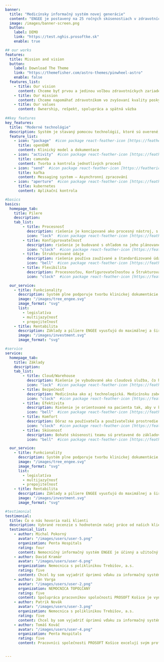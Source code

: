 ```yaml
---
banner:
  title: "Medicínsky informačný systém novej generácie"
  content: "ENGEE je postavený na 25 ročných skúsenostiach v zdravotníckom IT. Tieto skúsenosti sa pretavili do systému s totálnou konfigurovateľnosťou a elastickosťou pre prispôsobenie sa akémukoľvek zdravotnému zariadeniu, jeho procesom a spôsobom tvorby a evidencie klinickej dokumentácie. Zabezpečuje maximálnu bezpečnosť, efektivitu a komfort pacientom, zdravotníckym pracovníkom a manažérom. Poskytuje všetky potrebné prehľady a reporty pre neustále zlepšovanie a zefektívnenie poskytovanej zdravotnej starostlivosti. Je moderný, komplexný, integrovaný a nadčasový."
  image: /images/banner-screen.png
  button:
    label: DEMO
    link: "https://test.nghis.prosoftke.sk"
    enable: true

## our works
features:
  title: Mission and vision
  button:
    label: Download The Theme
    link: "https://themefisher.com/astro-themes/pinwheel-astro"
    enable: false
  features_list:
    - title: Our vision
      content: Chceme byť prvou a jedinou voľbou zdravotníckych zariadení
    - title: Our mission
      content: Chceme napomáhať zdravotníkom vo zvyšovaní kvality poskytovaných služieb a zároveň vo zvyšovaní rentability zdravotníckych zariadení
    - title: Our values
      content: Ownership, rešpekt, spolupráca a spätná väzba
      
##key features
key_features:
  title: "Moderné technológie"
  description: Systém je stavaný pomocou technológií, ktoré sú overené, škálovateľné a otvorené.
  feature_list:
    - icon: "package"  #icon package react-feather-icon [https://feathericons.com/]
      title: openEHR
      content: Klinický model a dokumentace
    - icon: "activity"  #icon package react-feather-icon [https://feathericons.com/]
      title: camunda
      content: Tvorba a kontrola jednotlivých procesů
    - icon: "send"  #icon package react-feather-icon [https://feathericons.com/]
      title: kafka
      content: Messaging system – Asynchronní zpracování
    - icon: "aperture"  #icon package react-feather-icon [https://feathericons.com/]
      title: kubernetes
      content: Aplikační kontrola

#basics
basics:
  homepage_tab:
    title: Pilere
    description: 
    tab_list:
        - title: Procesnosť
          description: riešenie je koncipované ako procesný nástroj, s pomocou ktorého možno riadiť pracovný tok, sledovať efektivitu jednotlivých procesov, vyťaženosť zdrojov a konfiguráciou priebežne optimalizovať pracovné postupy. 
          icon: "lock"  #icon package react-feather-icon [https://feathericons.com/]
        - title: Konfigurovateľnosť
          description: riešenie je budované s ohľadom na jeho plánované nasadenie vo viacerých krajinách. Preto bude na úrovni administratívnych postupov, zdravotných údajov, používateľského rozhrania možnosť jeho konfigurácie tak, ako to vyžadujú predpisy a postupy jednotlivých krajín, či nemocníc. Samozrejmosťou bude možnosť jeho prípadného rozšírenia, vrátane podpory viacerých jazykových mutácií. 
          icon: "clock"  #icon package react-feather-icon [https://feathericons.com/]
        - title: Štrukturované údaje
          description: riešenie používa zaužívané a štandardizované údajové štruktúry (OpenEHR, HL7, FHIR, štátne normy). Celá klinická aj neklinická dokumentácia je postavená na štandarde OpenEHR, ktorý vo svojom základe určuje najelementárnejšie archetypy klinických záznamov a umožňuje modulárne skladať tieto archetypy do celkov - šablón. Tým umožňuje vysokú variabilitu evidencie štrukturovaných záznamov.
          icon: "bell"  #icon package react-feather-icon [https://feathericons.com/]
        - title: Flexibilita
          description: Procesnosťou, Konfigurovateľnosťou a Štrukturovateľnosťou je zabezpečená absolútna flexibilita NIS. V praxi to znamená, že NGHIS je prispôsobený potrebám, ako malej ambulancie, tak až po univerzitnú nemocnicu tým, že sa dokáže do najmenších detailov prispôsobiť ich potrebám.
          icon: "clock"  #icon package react-feather-icon [https://feathericons.com/]

  our_service:
    - title: Funkcionality
      description: Systém plne podporuje tvorbu klinickej dokumentácie, plánovania a správy zdrojov. Systém je otvorený a je možné ho ďalej rozširovať napojením personálnych, účtovných, manažérskych a ďalších podporných systémov.
      image: "/images/tree_engee.svg"
      image_format: "svg"
      list:
        - legislatíva
        - multijazyčnosť
        - prepojiteľnosť
    - title: Rentabilita
      description: Základy a piliere ENGEE vyusťujú do maximálnej a širokospektrálnej rentability. Táto rentabilita sa odzrkadľuje jednak na ekonomických ukazovateľoch ako aj na zvyšovaní kvality služieb a v neposlednom rade na spokojnosti všetkých účastníkov procesu zdravotnej starostlivosti. Samozrejmosťou sú automatizované presné evidencie spotrebovaných liečiv, materiálu a pomôcok. Výrazná pomoc AI pri výkazníctve, napomáha pri zefektívnení platieb za zdravotnú starostlivosť. Plánovanie zvyšuje mieru vyťaženosti zariadenia a znižuje priame náklady.
      image: "/images/investment.svg"
      image_format: "svg"

#service
service:
  homepage_tab:
    title: Základy
    description: 
    tab_list:
        - title: Cloud/Warehouse
          description: Riešenie je vybudované ako cloudová služba, čo ho umožní efektívne prevádzkovať, zjednodušiť jeho škálovanie a urýchli nasadzovanie nových funkcionalít a zmien. Zároveň riešenie podporuje  zdieľanie údajov o pacientoch medzi jednotlivými nemocničnými zariadeniami s cieľom odbremeniť zdravotný personál od zdĺhavej evidencie údajov z papierových podkladov, pričom bude rešpektovať bezpečnostné a legislatívne predpisy. 
          icon: "lock"  #icon package react-feather-icon [https://feathericons.com/]
        - title: Bezpečnosť
          description: Medicínska ako aj technologická. Medicínsku zabezpečujú jasné a prehľadné procesy týkajúce sa identifikácie, preskripcie, podávania liekov, klinickej dokumentácie. Technickú bezpečnosť zabezpečuje technológia budovaná s ohľadom na kritickosť a citlivosť spracovávaných údajov a zabezpečí maximálnu dostupnosť riešenia, nadštandardnú ochranu pred výpadkami a únikom údajov na všetkých úrovniach
          icon: "clock"  #icon package react-feather-icon [https://feathericons.com/]
        - title: Efektivita
          description: Riešenie je orientované na pacienta tak, aby v každom momente poskytovania zdravotnej starostlivosti mal zdravotnícky personál k dispozícii aktuálne a dôležité informácie o pacientovi bez nutnosti ich zložitého vyhľadania, pričom zohľadňuje rolu prihláseného používateľa a zobrazovať prednostne tie informácie, ktoré sú v kontexte jeho práce podstatné. Pred vypĺňanie  formulárov na základe definovaných hodnôt a machine learningu urýchľuje a zjednodušuje neustále sa opakujúce úkony. Všetko na jeden klik.
          icon: "bell"  #icon package react-feather-icon [https://feathericons.com/]
        - title: Komfort
          description: Dôraz na používateľa a používateľské prostredie. Moderná technológia a architektúra umožňuje vytvoriť prehľadné a samo vysvetľujúce používateľské prostredie, ktoré zkomfortní každodennú prácu zdravotníckeho personálu.   
          icon: "clock"  #icon package react-feather-icon [https://feathericons.com/]
        - title: Skúsenosť
          description: Bohaté skúsenosti teamu sú pretavené do základov NIS novej generácie. Zároveň skúsenosti používateľov pomáhajú NIS neustále vylepšovať. 
          icon: "bell"  #icon package react-feather-icon [https://feathericons.com/]

  our_service:
    - title: Funkcionality
      description: Systém plne podporuje tvorbu klinickej dokumentácie, plánovania a správy zdrojov. Systém je otvorený a je možné ho ďalej rozširovať napojením personálnych, účtovných, manažérskych a ďalších podporných systémov.
      image: "/images/tree_engee.svg"
      image_format: "svg"
      list:
        - legislatíva
        - multijazyčnosť
        - prepojiteľnosť
    - title: Rentabilita
      description: Základy a piliere ENGEE vyusťujú do maximálnej a širokospektrálnej rentability. Táto rentabilita sa odzrkadľuje jednak na ekonomických ukazovateľoch ako aj na zvyšovaní kvality služieb a v neposlednom rade na spokojnosti všetkých účastníkov procesu zdravotnej starostlivosti. Samozrejmosťou sú automatizované presné evidencie spotrebovaných liečiv, materiálu a pomôcok. Výrazná pomoc AI pri výkazníctve, napomáha pri zefektívnení platieb za zdravotnú starostlivosť. Plánovanie zvyšuje mieru vyťaženosti zariadenia a znižuje priame náklady.
      image: "/images/investment.svg"
      image_format: "svg"

#testimonial
testimonial:
  title: Čo o nás hovoria naši klienti
  description: Vybrané recenzie s hodnotením našej práce od našich klientov.
  testimonial_list:
    - author: Michal Pokorný
      avatar: "/images/users/user-5.png"
      organization: Penta Hospitals
      rating: four
      content: Nemocničný informačný systém ENGEE je účinný a užitočný nástroj, ktorý zlepšuje organizáciu a tok informácií v nemocnici, prispieva k vyššej kvalite starostlivosti o pacientov a uľahčuje prácu zdravotníckeho personálu.
    - author: David Kramár
      avatar: "/images/users/user-6.png"
      organization: Nemocnica s poliklinikou Trebišov, a.s.
      rating: five
      content: Chcel by som vyjadriť úprimnú vďaku za informačný systém, ktorý účinne riadi centrálnu prípravovňu liekov.
    - author: Ján Varga
      avatar: "/images/users/user-2.png"
      organization: NEMOCNICA TOPOĽČANY
      rating: five
      content: Spolupráca pracovníkov spoločnosti PROSOFT Košice je vynikajúca vďaka ich pozitívnemu a ústretovému prístupu.
    - author: Patrik Novák
      avatar: "/images/users/user-3.png"
      organization: Nemocnica s poliklinikou Trebišov, a.s.
      rating: five
      content: Chcel by som vyjadriť úprimnú vďaku za informačný systém, ktorý výrazne prispieva k plynulosti a efektivite našej každodennej práce.
    - author: Tomáš Kováč
      avatar: "/images/users/user-4.png"
      organization: Penta Hospitals
      rating: five
      content: Pracovníci společnosti PROSOFT Košice excelují svým profesionálním přístupem a vstřícností v rámci spolupráce.

 
---
```

